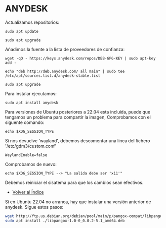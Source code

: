 # ANYDESK
Actualizamos repositorios:
```
sudo apt update

sudo apt upgrade
```

Añadimos la fuente a la lista de proveedores de confianza:
```
wget -qO - https://keys.anydesk.com/repos/DEB-GPG-KEY | sudo apt-key add -

echo "deb http://deb.anydesk.com/ all main" | sudo tee /etc/apt/sources.list.d/anydesk-stable.list

sudo apt upgrade
```

Para instalar ejecutamos:
```
sudo apt install anydesk
```
Para versiones de Ubuntu posteriores a 22.04 esta incluida, puede que tengamos un problema para compartir la imagen, Comprobamos con el siguente comando:
```
echo $XDG_SESSION_TYPE
```
Si nos devuelve 'wayland', debemos descomentar una linea del fichero '/etc/gdm3/custom.conf'

```
WaylandEnable=false
```
Comprobamos de nuevo:
```
echo $XDG_SESSION_TYPE --> "La salida debe ser 'x11'"
```
Debemos reiniciar el sisatema para que los cambios sean efectivos.

  * [Volver al Índice](./index.md)

Si en Ubuntu 22.04 no arranca, hay que instalar una versión anterior de anydesk. Sigue estos pasos:

```sh
wget http://ftp.us.debian.org/debian/pool/main/p/pangox-compat/libpangox-1.0-0_0.0.2-5.1_amd64.deb
sudo apt install ./libpangox-1.0-0_0.0.2-5.1_amd64.deb
```